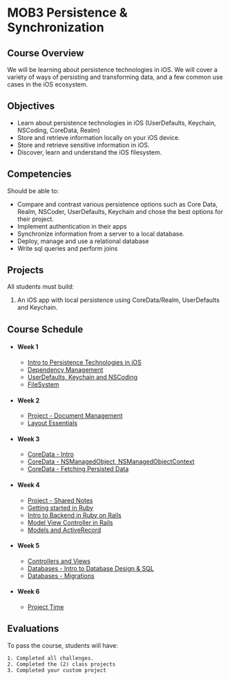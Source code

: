 # MOB3 Persistence & Synchronization

## Course Overview

We will be learning about persistence technologies in iOS. We will cover a variety of ways of persisting and transforming data, and a few common use cases in the iOS ecosystem.

## Objectives

- Learn about persistence technologies in iOS (UserDefaults, Keychain, NSCoding, CoreData, Realm)
- Store and retrieve information locally on your iOS device.
- Store and retrieve sensitive information in iOS.
- Discover, learn and understand the iOS filesystem.

## Competencies

Should be able to:

- Compare and contrast various persistence options such as Core Data, Realm, NSCoder, UserDefaults, Keychain and chose the best options for their project.
- Implement authentication in their apps
- Synchronize information from a server to a local database.
- Deploy, manage and use a relational database
- Write sql queries and perform joins

## Projects

All students must build:

1. An iOS app with local persistence using CoreData/Realm, UserDefaults and Keychain.

## Course Schedule

- #### Week 1
    - [Intro to Persistence Technologies in iOS](00-Intro-to-Persistence-Technologies)
    - [Dependency Management](01-Intro-To-Dependency-Management)
    - [UserDefaults, Keychain and NSCoding](02-UserDefaults-Keychain-NSCoding)
    - [FileSystem](03-FileSystem)
    
- #### Week 2
    - [Project - Document Management](Project-Document-Management)
    - [Layout Essentials](06-Layout-Essentials)
    
- #### Week 3
    - [CoreData - Intro](03-Intro-to-CoreData)
    - [CoreData - NSManagedObject, NSManagedObjectContext](04-CoreData-NSManagedObject)
    - [CoreData - Fetching Persisted Data](05-Intro-to-CoreData)

- #### Week 4
    - [Project - Shared Notes](08-Project-Shared-Notes)
    - [Getting started in Ruby](10-Basic-Ruby)
    - [Intro to Backend in Ruby on Rails](11-Intro-To-Ruby-On-Rails)
    - [Model View Controller in Rails](12-MVC-in-Rails)
    - [Models and ActiveRecord](13-Active-Record)
    
- #### Week 5
    - [Controllers and Views]()
    - [Databases - Intro to Database Design & SQL](02-Intro-to-Database-Design)
    - [Databases - Migrations](04-Migrations)
    
- #### Week 6
    - [Project Time](08-Custom-Project)

## Evaluations

To pass the course, students will have:

    1. Completed all challenges.
    2. Completed the (2) class projects
    3. Completed your custom project
